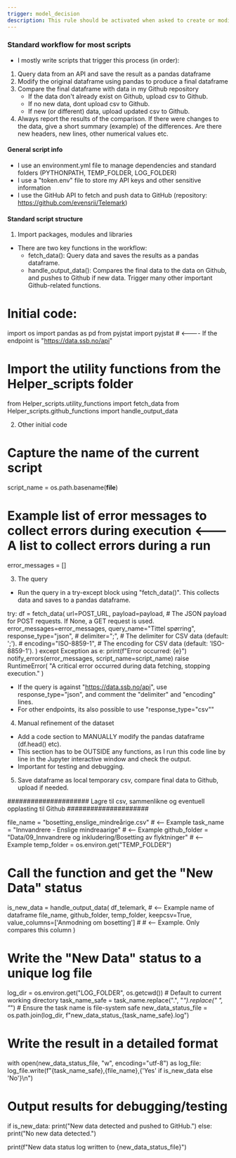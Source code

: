 ```yaml
---
trigger: model_decision
description: This rule should be activated when asked to create or modify a script for fetching data from APIs etc. NB: There is room for flexibility.
---
```


### Standard workflow for most scripts

- I mostly write scripts that trigger this process (in order):

1) Query data from an API and save the result as a pandas dataframe
2) Modify the original dataframe using pandas to produce a final dataframe
3) Compare the final dataframe with data in my Github repository
    - If the data don't already exist on Github, upload csv to Github.
    - If no new data, dont upload csv to Github.
    - If new (or different) data, upload updated csv to Github.
5) Always report the results of the comparison. If there were changes to the data, give a short summary (example) of the differences. Are there new headers, new lines, other numerical values etc.


#### General script info

- I use an environment.yml file to manage dependencies and standard folders (PYTHONPATH, TEMP_FOLDER, LOG_FOLDER) 
- I use a "token.env" file to store my API keys and other sensitive information
- I use the GitHub API to fetch and push data to GitHub (repository: https://github.com/evensrii/Telemark)

#### Standard script structure


1) Import packages, modules and libraries

- There are two key functions in the workflow:
   - fetch_data(): Query data and saves the results as a pandas dataframe.
   - handle_output_data(): Compares the final data to the data on Github, and pushes to Github if new data. Trigger many other important Github-related functions.

# Initial code:

import os
import pandas as pd
from pyjstat import pyjstat # <---- If the endpoint is "https://data.ssb.no/api"

# Import the utility functions from the Helper_scripts folder
from Helper_scripts.utility_functions import fetch_data
from Helper_scripts.github_functions import handle_output_data


2) Other initial code

# Capture the name of the current script
script_name = os.path.basename(__file__)

# Example list of error messages to collect errors during execution <--- A list to collect errors during a run
error_messages = []


3) The query

- Run the query in a try-except block using "fetch_data()". This collects data and saves to a pandas dataframe.

try:
    df = fetch_data(
        url=POST_URL,
        payload=payload,  # The JSON payload for POST requests. If None, a GET request is used.
        error_messages=error_messages,
        query_name="Tittel spørring",
        response_type="json",
        # delimiter=";", # The delimiter for CSV data (default: ';').
        # encoding="ISO-8859-1", # The encoding for CSV data (default: 'ISO-8859-1').
    )
except Exception as e:
    print(f"Error occurred: {e}")
    notify_errors(error_messages, script_name=script_name)
    raise RuntimeError(
        "A critical error occurred during data fetching, stopping execution."
    )

- If the query is against "https://data.ssb.no/api", use response_type="json", and comment the "delimiter" and "encoding" lines. 
- For other endpoints, its also possible to use "response_type="csv""


4) Manual refinement of the dataset

- Add a code section to MANUALLY modify the pandas dataframe (df.head() etc).
- This section has to be OUTSIDE any functions, as I run this code line by line in the Jupyter interactive window and check the output.
- Important for testing and debugging.


5) Save dataframe as local temporary csv, compare final data to Github, upload if needed.

##################### Lagre til csv, sammenlikne og eventuell opplasting til Github #####################

file_name = "bosetting_enslige_mindreårige.csv" # <-- Example
task_name = "Innvandrere - Enslige mindreaarige" # <-- Example
github_folder = "Data/09_Innvandrere og inkludering/Bosetting av flyktninger" # <-- Example
temp_folder = os.environ.get("TEMP_FOLDER")

# Call the function and get the "New Data" status
is_new_data = handle_output_data(
    df_telemark,  # <-- Example name of dataframe
    file_name, 
    github_folder, 
    temp_folder, 
    keepcsv=True,
    value_columns=['Anmodning om bosetting']  #  # <-- Example. Only compares this column
)

# Write the "New Data" status to a unique log file
log_dir = os.environ.get("LOG_FOLDER", os.getcwd())  # Default to current working directory
task_name_safe = task_name.replace(".", "_").replace(" ", "_")  # Ensure the task name is file-system safe
new_data_status_file = os.path.join(log_dir, f"new_data_status_{task_name_safe}.log")

# Write the result in a detailed format
with open(new_data_status_file, "w", encoding="utf-8") as log_file:
    log_file.write(f"{task_name_safe},{file_name},{'Yes' if is_new_data else 'No'}\n")

# Output results for debugging/testing
if is_new_data:
    print("New data detected and pushed to GitHub.")
else:
    print("No new data detected.")

print(f"New data status log written to {new_data_status_file}")